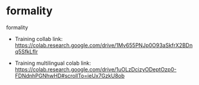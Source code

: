 # formality
formality

- Training collab link: https://colab.research.google.com/drive/1Mv655PNJp0O93aSkfrX2BDnq5SfkLfIr

- Training multilingual colab link: https://colab.research.google.com/drive/1uOLzDcizyODeptOzp0-FDNdnhPGNhwHD#scrollTo=ieUx7GzkU8ob

